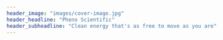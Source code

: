```yaml
---
header_image: "images/cover-image.jpg"
header_headline: "Pheno Scientific"
header_subheadline: "Clean energy that's as free to move as you are"
---
```

